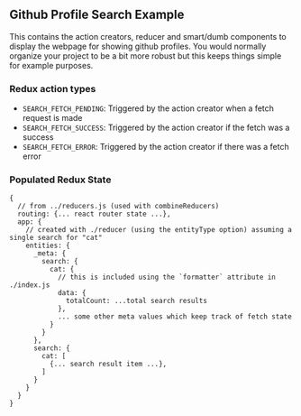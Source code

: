 Github Profile Search Example
--------------------------------------------------------
This contains the action creators, reducer and smart/dumb components to display the webpage for showing github profiles.  You would normally organize your project to be a bit more robust but this keeps things simple for example purposes.


### Redux action types

* `SEARCH_FETCH_PENDING`: Triggered by the action creator when a fetch request is made
* `SEARCH_FETCH_SUCCESS`: Triggered by the action creator if the fetch was a success
* `SEARCH_FETCH_ERROR`: Triggered by the action creator if there was a fetch error


### Populated Redux State
```
{
  // from ../reducers.js (used with combineReducers)
  routing: {... react router state ...},
  app: {
    // created with ./reducer (using the entityType option) assuming a single search for "cat"
    entities: {
      _meta: {
        search: {
          cat: {
            // this is included using the `formatter` attribute in ./index.js
            data: {
              totalCount: ...total search results
            },
            ... some other meta values which keep track of fetch state
          }
        }
      },
      search: {
        cat: [
          {... search result item ...},
        ]
      }
    }
  }
}
```
